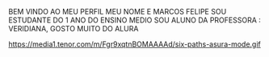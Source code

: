 BEM VINDO AO MEU PERFIL 
MEU NOME E MARCOS FELIPE 
SOU ESTUDANTE DO 1 ANO DO ENSINO MEDIO
SOU ALUNO DA PROFESSORA : VERIDIANA,
GOSTO MUITO DO ALURA


![]()https://media1.tenor.com/m/Fgr9xqtnBOMAAAAd/six-paths-asura-mode.gif
